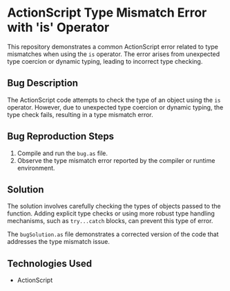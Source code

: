 # ActionScript Type Mismatch Error with 'is' Operator

This repository demonstrates a common ActionScript error related to type mismatches when using the `is` operator. The error arises from unexpected type coercion or dynamic typing, leading to incorrect type checking.

## Bug Description

The ActionScript code attempts to check the type of an object using the `is` operator. However, due to unexpected type coercion or dynamic typing, the type check fails, resulting in a type mismatch error.

## Bug Reproduction Steps

1. Compile and run the `bug.as` file.
2. Observe the type mismatch error reported by the compiler or runtime environment.

## Solution

The solution involves carefully checking the types of objects passed to the function. Adding explicit type checks or using more robust type handling mechanisms, such as `try...catch` blocks, can prevent this type of error.

The `bugSolution.as` file demonstrates a corrected version of the code that addresses the type mismatch issue.

## Technologies Used

* ActionScript